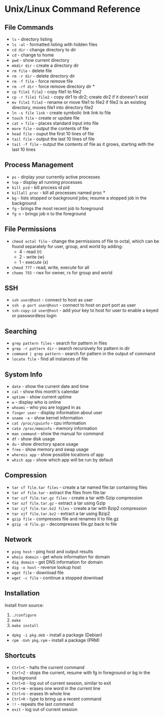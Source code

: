 # Unix/Linux Command Reference

## File Commands

* `ls` - directory listing
* `ls -al` - formatted listing with hidden files
* `cd dir` - change directory to dir
* `cd` - change to home
* `pwd` - show current directory
* `mkdir dir` - create a directory dir
* `rm file` - delete file
* `rm -r dir` - delete directory dir
* `rm -f file` - force remove file
* `rm -rf dir` - force remove directory dir *
* `cp file1 file2` - copy file1 to file2
* `cp -r file1 file2` - copy dir1 to dir2; create dir2 if it donesn't exist
* `mv file1 file2` - rename or move file1 to file2 if file2 is an existing directory, moves file1 into directory file2
* `ln -s file link` - create symbolic link link to file
* `touch file` - create or update file
* `cat > file` - places standard input into file
* `more file` - output the contents of file
* `head file` - ouput the first 10 lines of file
* `tail file` - output the last 10 lines of file
* `tail -f file` - output the contents of file as it grows, starting with the last 10 lines

## Process Management

* `ps` - dirplay your currently active processes
* `top` - display all running processes
* `kill pid` - kill process id pid
* `killall proc` - kill all processes named proc *
* `bg` - lists stopped or background jobs; resume a stopped job in the background
* `fg` - brings the most recent job to foreground
* `fg n` - brings job n to the foreground

## File Permissions

* `chmod octal file` - change the permissions of file to octal, which can be found separately for user, group, and world by adding:
    * 4 - read (r)
    * 2 - write (w)
    * 1 - execute (x)
* `chmod 777` - read, write, execute for all
* `chomo 755` - rwx for owner, rx for group and world

## SSH

* `ssh user@host` - connect to host as user
* `ssh -p port user@host` - connect to host on port port as user
* `ssh-copy-id user@host` - add your key to host for user to enable a keyed or passwordless login

## Searching

* `grep pattern files` - search for pattern in files
* `grep -r pattern dir` - search recursively for pattern in dir
* `command | grep pattern` - search for pattern in the output of command
* `locate file` - find all instances of file

## Systom Info

* `date` - show the current date and time
* `cal` - show this month's calendar
* `uptime` - show current uptime
* `w` - display who is online
* `whoami` - who you are logged in as
* `finger user` - display information about user
* `uname -a` - show kernel information
* `cat /proc/cpuinfo` - cpu information
* `cate /proc/meminfo` - memory information
* `man command` - show the manual for command
* `df` - show disk usage
* `du` - show directory space usage
* `free` - show memory and swap usage
* `whereis app` - show possible locations of app
* `which app` - show which app will be run by default

## Compression

* `tar cf file.tar files` - create a tar named file.tar containing files
* `tar xf file.tar` - extract the files from file.tar
* `tar czf file.tar.gz files` - create a tar with Gzip compression
* `tar xzf file.tar.gz` - extract a tar using Gzip
* `tar cjf file.tar.bz2 files` - create a tar with Bzip2 compression
* `tar xjf file.tar.bz2` - extract a tar using Bzip2
* `gzip file` - compresses file and renames it to file.gz
* `gzip -d file.gz` - decompresses file.gz back to file

## Network

* `ping host` - ping host and output results
* `whois domain` - get whois information for domain
* `dig domain` - get DNS information for domain
* `dig -x host` - reverse lookup host
* `wget file` - download file
* `wget -c file` - continue a stopped download

## Installation

Install from source:

1. `./configure`
2. `make`
3. `make install`

* `dpkg -i pkg.deb` - install a package (Debian)
* `rpm -Uvh pkg.rpm` - install a package (PRM)

## Shortcuts

* `Ctrl+C` - halts the current command
* `Ctrl+Z` - stops the current, resume with fg in foreground or bg in the background
* `Ctrl+D` - log out of current session, similar to exit
* `Ctrl+W` - erases one word in the current line
* `Ctrl+U` - erases th whole line
* `Ctrl+R` - type to bring up a recent command
* `!!` - repeats the last command
* `exit` - log out of current session

